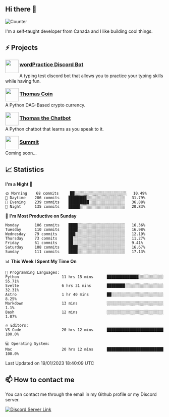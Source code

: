 <h2>Hi there 👋</h2>

![Counter](https://komarev.com/ghpvc/?username=principle105)

<p>I'm a self-taught developer from Canada and I like building cool things.</p>

<h2>⚡ Projects</h2>

<img align="left" src="https://i.imgur.com/BIzs17V.png" width="42" height="42" />
<h3><a target="_blank" href="http://wordpractice.principle.sh/">wordPractice Discord Bot</a></h3>
<p>A typing test discord bot that allows you to practice your typing skills while having fun.</p>

<img align="left" src="https://i.imgur.com/4FdQpgN.png" width="42" height="42" />
<h3><a href="https://github.com/principle105/thomas-coin">Thomas Coin</a></h3>
<p>A Python DAG-Based crypto currency.</p>

<img align="left" src="https://i.imgur.com/hA9YF2s.png" width="42" height="42" />
<h3><a href="https://github.com/principle105/thomasthechatbot">Thomas the Chatbot</a></h3>
<p>A Python chatbot that learns as you speak to it.</p>

<img align="left" src="https://i.imgur.com/Ly8Atho.png" width="42" height="42" />
<h3><a href="http://summit.sh/">Summit</a></h3>
<p>Coming soon...</p>

<h2>📈 Statistics</h2>

<!--START_SECTION:waka-->
**I'm a Night 🦉** 

```text
🌞 Morning    68 commits     ██░░░░░░░░░░░░░░░░░░░░░░░   10.49% 
🌆 Daytime    206 commits    ████████░░░░░░░░░░░░░░░░░   31.79% 
🌃 Evening    239 commits    █████████░░░░░░░░░░░░░░░░   36.88% 
🌙 Night      135 commits    █████░░░░░░░░░░░░░░░░░░░░   20.83%

```
📅 **I'm Most Productive on Sunday** 

```text
Monday       106 commits    ████░░░░░░░░░░░░░░░░░░░░░   16.36% 
Tuesday      110 commits    ████░░░░░░░░░░░░░░░░░░░░░   16.98% 
Wednesday    79 commits     ███░░░░░░░░░░░░░░░░░░░░░░   12.19% 
Thursday     73 commits     ██░░░░░░░░░░░░░░░░░░░░░░░   11.27% 
Friday       61 commits     ██░░░░░░░░░░░░░░░░░░░░░░░   9.41% 
Saturday     108 commits    ████░░░░░░░░░░░░░░░░░░░░░   16.67% 
Sunday       111 commits    ████░░░░░░░░░░░░░░░░░░░░░   17.13%

```


📊 **This Week I Spent My Time On** 

```text
💬 Programming Languages: 
Python                   11 hrs 15 mins      ██████████████░░░░░░░░░░░   55.71% 
Svelte                   6 hrs 31 mins       ████████░░░░░░░░░░░░░░░░░   32.31% 
Astro                    1 hr 40 mins        ██░░░░░░░░░░░░░░░░░░░░░░░   8.25% 
Markdown                 13 mins             ░░░░░░░░░░░░░░░░░░░░░░░░░   1.1% 
Bash                     12 mins             ░░░░░░░░░░░░░░░░░░░░░░░░░   1.07%

🔥 Editors: 
VS Code                  20 hrs 12 mins      █████████████████████████   100.0%

💻 Operating System: 
Mac                      20 hrs 12 mins      █████████████████████████   100.0%

```


 Last Updated on 19/01/2023 18:40:09 UTC
<!--END_SECTION:waka-->

<h2>📫 How to contact me</h2>

You can contact me through the email in my Github profile or my Discord server.

[![Discord Server Link](https://dcbadge.vercel.app/api/server/DHnk46C)](https://discord.gg/DHnk46C)


